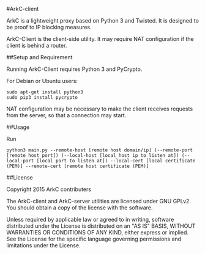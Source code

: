 #ArkC-client

ArkC is a lightweight proxy based on Python 3 and Twisted. It is designed to be proof to IP blocking measures.

ArkC-Client is the client-side utility. It may require NAT configuration if the client is behind a router.

##Setup and Requirement

Running ArkC-Client requires Python 3 and PyCrypto.

For Debian or Ubuntu users:
    
    sudo apt-get install python3
    sudo pip3 install pycrypto

NAT configuration may be necessary to make the client receives requests from the server, so that a connection may start.

##Usage

Run 

	python3 main.py --remote-host [remote host domain/ip] (--remote-port [remote host port]) (--local-host [local host ip to listen at]) (--local-port [local port to listen at]) --local-cert [local certificate (PEM)] --remote-cert [remote host certificate (PEM)]

##License

Copyright 2015 ArkC contributers

The ArkC-client and ArkC-server utilities are licensed under GNU GPLv2. You should obtain a copy of the license with the software.

Unless required by applicable law or agreed to in writing, software
distributed under the License is distributed on an "AS IS" BASIS, WITHOUT
WARRANTIES OR CONDITIONS OF ANY KIND, either express or implied. See the
License for the specific language governing permissions and limitations
under the License.

